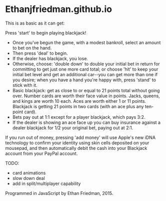 # Ethanjfriedman.github.io
This is as basic as it can get:

Press 'start' to begin playing blackjack!

* Once you've begun the game, with a modest bankroll, select an amount to bet on the hand. 
* Then press 'deal' to begin.
* If the dealer has blackjack, you lose. 
* Otherwise, choose: 'double down' to double your initial bet in return for committing to get just one more card total; or choose 'hit' to keep your initial bet level and get an additional car--you can get more than one  if you desire; when you have a hand you're happy with, press 'stand' to stick with it. 
*  Basic blackjack: get as close to or equal to 21 points total without going over. Number cards are worth their face value in points. Jacks, queens, and kings are worth 10 each. Aces are worth either 1 or 11 points. Blackjack is getting 21 points in two cards (with an ace plus any ten-point card).
*  Bets pay out at 1:1 except for a player blackjack, which pays 3:2.
*  If the dealer is showing an ace face up you can buy insurance against a dealer blackjack for 1/2 your original bet, paying out at 2:1.

If you run out of money, pressing 'add money' will use Apple's new iDNA technology to confirm your identity using skin cells
deposited on your mousepad, and then automatically debit the cash into your Blackjack account from your PayPal account.

TODO:
* card animations
* slow down deal
* add in split/multiplayer capability


Programmed in JavaScript by Ethan Friedman, 2015.


